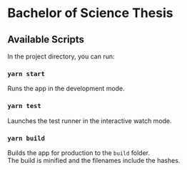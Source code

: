 # Bachelor of Science Thesis

## Available Scripts

In the project directory, you can run:

### `yarn start`
Runs the app in the development mode.<br />


### `yarn test`
Launches the test runner in the interactive watch mode.<br />

### `yarn build`
Builds the app for production to the `build` folder.<br />
The build is minified and the filenames include the hashes.<br />
